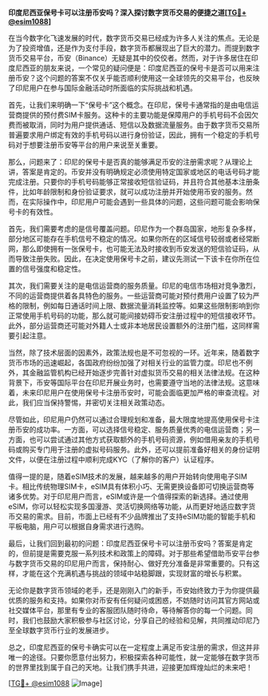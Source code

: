 **印度尼西亚保号卡可以注册币安吗？深入探讨数字货币交易的便捷之道[[TG💪+ @esim1088](https://t.me/s/esim1088)]**

在当今数字化飞速发展的时代，数字货币交易已经成为许多人关注的焦点。无论是为了投资增值，还是作为支付手段，数字货币都展现出了巨大的潜力。而提到数字货币交易平台，币安（Binance）无疑是其中的佼佼者。然而，对于许多居住在印度尼西亚的朋友来说，一个常见的疑问便是：印度尼西亚的保号卡是否可以用来注册币安？这个问题的答案不仅关乎能否顺利使用这一全球领先的交易平台，也反映了印尼用户在参与国际金融活动时所面临的实际挑战和机遇。

首先，让我们来明确一下“保号卡”这个概念。在印尼，保号卡通常指的是由电信运营商提供的预付费SIM卡服务。这种卡的主要功能是保障用户的手机号码不会因欠费而被取消，同时为用户提供通话、短信以及数据流量服务。由于数字货币交易所普遍要求用户绑定有效的手机号码以进行身份验证，因此，拥有一个稳定的手机号码对于想要注册币安等平台的用户来说至关重要。

那么，问题来了：印尼的保号卡是否真的能够满足币安的注册需求呢？从理论上讲，答案是肯定的。币安并没有明确规定必须使用特定国家或地区的电话号码才能完成注册。只要你的手机号码能够正常接收短信验证码，并且符合其他基本注册条件，比如年龄限制和身份验证要求，就可以成功注册并开始使用币安的服务。然而，在实际操作中，印尼用户可能会遇到一些具体的问题，这些问题可能会影响保号卡的有效性。

首先，我们需要考虑的是信号覆盖问题。印尼作为一个群岛国家，地形复杂多样，部分地区可能存在手机信号不稳定的情况。如果你所在的区域信号较弱或者经常断网，那么即使拥有一张保号卡，也可能无法及时接收到币安发送的短信验证码，从而导致注册失败。因此，在决定使用保号卡之前，建议先测试一下该卡在你所在位置的信号强度和稳定性。

其次，我们需要关注的是电信运营商的服务质量。印尼的电信市场相对竞争激烈，不同的运营商提供着各具特色的服务。一些运营商可能对预付费用户设置了较为严格的限制，例如每日通话时间上限、数据流量消耗监控等。如果这些限制影响到你正常使用手机号码的功能，那么就可能间接妨碍币安注册过程中的短信接收环节。此外，部分运营商还可能对外籍人士或非本地居民设置额外的注册门槛，这同样需要引起注意。

当然，除了技术层面的因素外，政策法规也是不可忽视的一环。近年来，随着数字货币市场的迅速崛起，各国政府纷纷加强了对相关行业的监管力度。印尼也不例外，其金融监管机构已经开始逐步完善针对虚拟货币交易的相关法律法规。在这种背景下，币安等国际平台在印尼开展业务时，也需要遵守当地的法律法规。这意味着，未来印尼用户在使用保号卡注册币安时，可能会面临更加严格的审查流程。对此，我们应当保持警惕，并密切关注相关政策动态。

尽管如此，印尼用户仍然可以通过合理规划和准备，最大限度地提高使用保号卡注册币安的成功率。一方面，可以选择信号稳定、服务质量优秀的电信运营商；另一方面，也可以尝试通过其他方式获取额外的手机号码资源，例如借用亲友的手机号码或购买专门用于注册的虚拟号码服务。此外，还可以提前准备好相关的身份证明文件，以便在注册过程中顺利完成KYC（了解你的客户）认证程序。

值得一提的是，随着eSIM技术的发展，越来越多的用户开始转向使用电子SIM卡。相比传统物理SIM卡，eSIM具有体积小巧、无需更换设备即可切换运营商等诸多优势。对于印尼用户而言，eSIM或许是一个值得探索的新选择。通过使用eSIM，你可以轻松实现多国漫游、灵活切换网络等功能，从而更好地适应数字货币交易的需求。目前，市面上已经有不少品牌推出了支持eSIM功能的智能手机和平板电脑，用户可以根据自身需求进行选购。

最后，让我们回到最初的问题：印度尼西亚保号卡可以注册币安吗？答案是肯定的，但前提是需要克服一系列技术和政策上的障碍。对于那些希望借助币安平台参与数字货币交易的印尼用户而言，保持耐心、做好充分准备是非常重要的。只有这样，才能在这个充满机遇与挑战的领域中站稳脚跟，实现财富的增长与积累。

无论你是数字货币领域的老手，还是刚刚入门的新手，币安始终致力于为你提供最优质的服务和支持。如果你对币安有任何疑问或困惑，不妨随时访问其官方网站或社交媒体平台，那里有专业的客服团队随时待命，等待解答你的每一个问题。同时，我们也鼓励大家积极参与社区讨论，分享自己的经验和见解，共同推动印尼乃至全球数字货币行业的发展进步。

总之，印度尼西亚的保号卡确实可以在一定程度上满足币安注册的需求，但这并非唯一的途径。只要你愿意付出努力，积极探索各种可能性，就一定能够在数字货币的世界里找到属于自己的天地。让我们携手共进，迎接更加辉煌灿烂的未来吧！

[[TG💪+ @esim1088](https://t.me/s/esim1088) ![Image](https://i.postimg.cc/4NQfJmqS/Snipaste-2025-05-13-00-14-12.png)]